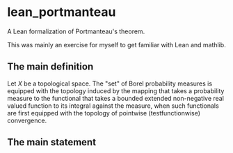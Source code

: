 # lean_portmanteau

A Lean formalization of Portmanteau's theorem.

This was mainly an exercise for myself to get familiar with Lean and mathlib.

## The main definition

Let $X$ be a topological space. The "set" of Borel probability measures is equipped with the topology induced by the mapping that takes a probability measure to the functional that takes a bounded extended non-negative real valued function to its integral against the measure, when such functionals are first equipped with the topology of pointwise (testfunctionwise) convergence.

## The main statement

